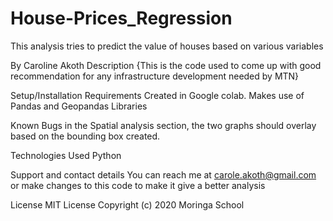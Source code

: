 # House-Prices_Regression
This analysis tries to predict the value of houses based on various variables

By Caroline Akoth
Description
{This is the code used to come up with good recommendation for any infrastructure development needed by MTN}

Setup/Installation Requirements
Created in Google colab. Makes use of Pandas and Geopandas Libraries

Known Bugs
in the Spatial analysis section, the two graphs should overlay based on the bounding box created.

Technologies Used
Python

Support and contact details
You can reach me at carole.akoth@gmail.com or make changes to this code to make it give a better analysis

License
MIT License Copyright (c) 2020 Moringa School
